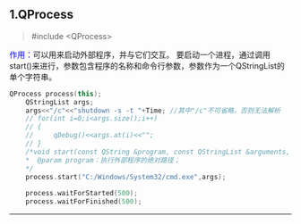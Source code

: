 ## 1.QProcess
>#include \<QProcess>

<font color=blue>作用：</font>可以用来启动外部程序，并与它们交互。
要启动一个进程，通过调用start()来进行，参数包含程序的名称和命令行参数，参数作为一个QStringList的单个字符串。

```cpp
QProcess process(this);
    QStringList args;
    args<<"/c"<<"shutdown -s -t "+Time; //其中"/c"不可省略，否则无法解析
    // for(int i=0;i<args.size();i++)
    // {
    //     qDebug()<<args.at(i)<<"";
    // }
    /*void start(const QString &program, const QStringList &arguments, OpenMode mode = ReadWrite);
    *  @param program：执行外部程序的绝对路径；
    */
    process.start("C:/Windows/System32/cmd.exe",args);
    
    process.waitForStarted(500);
    process.waitForFinished(500);
```

---